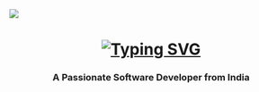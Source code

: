 <div ></div>
<img align="center" src="https://komarev.com/ghpvc/?username=your-github-Krishna123-55&abbreviated=true" />
</div>

<h1 align="center">
<a href="https://git.io/typing-svg"><img src="https://readme-typing-svg.demolab.com?font=Fira+Code&pause=1000&random=false&width=435&lines=Hi+There!+%F0%9F%91%8B;I'm+Krishna+Raut!" alt="Typing SVG" /></a>
  </h1>

  <h3 align="center"> A Passionate Software Developer from India </h3>
  
  <!---
Krishna123-55/Krishna123-55 is a ✨ special ✨ repository because its `README.md` (this file) appears on your GitHub profile.
You can click the Preview link to take a look at your changes.
--->
